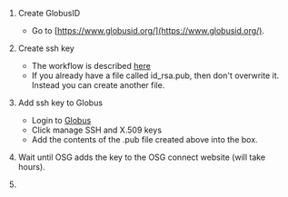 1. Create GlobusID
    * Go to [https://www.globusid.org/](https://www.globusid.org/).
    
2. Create ssh key
    * The workflow is described [here](https://support.opensciencegrid.org/support/solutions/articles/12000027675-generate-ssh-keys-and-activate-your-osg-login#step-1-generating-ssh-keys)
    * If you already have a file called id_rsa.pub, then don't overwrite it. Instead you can create another file.

3. Add ssh key to Globus
    * Login to [Globus](https://www.globusid.org/)
    * Click manage SSH and X.509 keys
    * Add the contents of the .pub file created above into the box.
    
4. Wait until OSG adds the key to the OSG connect website (will take hours).

5. 
